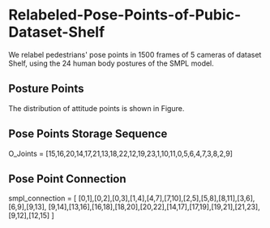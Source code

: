 # Relabeled-Pose-Points-of-Pubic-Dataset-Shelf
We relabel pedestrians' pose points in  1500 frames of 5 cameras of dataset Shelf, using the 24 human body postures of the SMPL model.

## Posture Points
The distribution of attitude points is shown in Figure.

## Pose Points Storage Sequence
O_Joints = [15,16,20,14,17,21,13,18,22,12,19,23,1,10,11,0,5,6,4,7,3,8,2,9]

## Pose Point Connection
smpl_connection = [ [0,1],[0,2],[0,3],[1,4],[4,7],[7,10],[2,5],[5,8],[8,11],[3,6],[6,9],[9,13],
                    [9,14],[13,16],[16,18],[18,20],[20,22],[14,17],[17,19],[19,21],[21,23],
                    [9,12],[12,15]  ]

